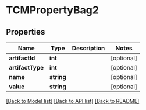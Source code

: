 # TCMPropertyBag2

## Properties
Name | Type | Description | Notes
------------ | ------------- | ------------- | -------------
**artifactId** | **int** |  | [optional] 
**artifactType** | **int** |  | [optional] 
**name** | **string** |  | [optional] 
**value** | **string** |  | [optional] 

[[Back to Model list]](../README.md#documentation-for-models) [[Back to API list]](../README.md#documentation-for-api-endpoints) [[Back to README]](../README.md)


